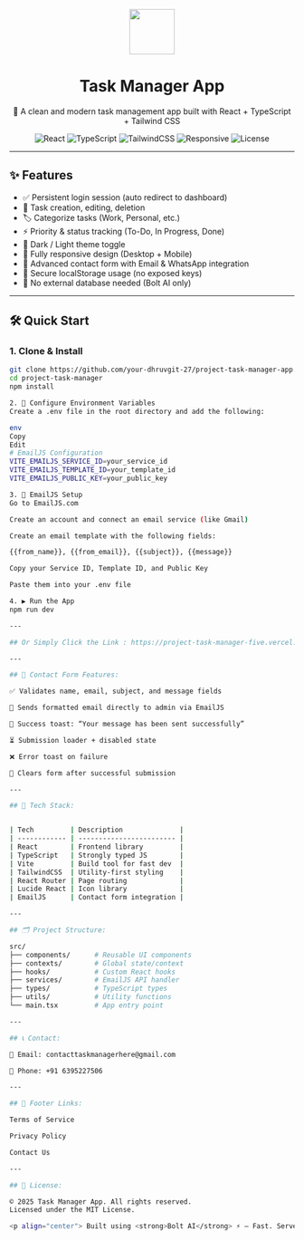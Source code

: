 <p align="center">
  <img src="https://img.icons8.com/ios-filled/100/task.png" width="80" />
</p>

<h1 align="center">Task Manager App</h1>

<p align="center">
  🚀 A clean and modern task management app built with React + TypeScript + Tailwind CSS
</p>

<p align="center">
  <img alt="React" src="https://img.shields.io/badge/React-18-blue?logo=react" />
  <img alt="TypeScript" src="https://img.shields.io/badge/TypeScript-Strict-blue?logo=typescript" />
  <img alt="TailwindCSS" src="https://img.shields.io/badge/Tailwind-CSS-blue?logo=tailwindcss" />
  <img alt="Responsive" src="https://img.shields.io/badge/Responsive-Mobile%20First-brightgreen?logo=android" />
  <img alt="License" src="https://img.shields.io/badge/License-MIT-green.svg" />
</p>

---

## ✨ Features

- ✅ Persistent login session (auto redirect to dashboard)
- 📝 Task creation, editing, deletion
- 🏷️ Categorize tasks (Work, Personal, etc.)
- ⚡ Priority & status tracking (To-Do, In Progress, Done)
- 🌙 Dark / Light theme toggle
- 📱 Fully responsive design (Desktop + Mobile)
- 📧 Advanced contact form with Email & WhatsApp integration
- 🔐 Secure localStorage usage (no exposed keys)
- 🚫 No external database needed (Bolt AI only)

---

## 🛠️ Quick Start

### 1. Clone & Install

```bash
git clone https://github.com/your-dhruvgit-27/project-task-manager-app.git
cd project-task-manager
npm install

2. 🔐 Configure Environment Variables
Create a .env file in the root directory and add the following:

env
Copy
Edit
# EmailJS Configuration
VITE_EMAILJS_SERVICE_ID=your_service_id
VITE_EMAILJS_TEMPLATE_ID=your_template_id
VITE_EMAILJS_PUBLIC_KEY=your_public_key 

3. 📧 EmailJS Setup
Go to EmailJS.com

Create an account and connect an email service (like Gmail)

Create an email template with the following fields:

{{from_name}}, {{from_email}}, {{subject}}, {{message}}

Copy your Service ID, Template ID, and Public Key

Paste them into your .env file 

4. ▶️ Run the App
npm run dev

---

## Or Simply Click the Link : https://project-task-manager-five.vercel.app/

---

## 💌 Contact Form Features:

✅ Validates name, email, subject, and message fields

📧 Sends formatted email directly to admin via EmailJS

🎯 Success toast: “Your message has been sent successfully”

⏳ Submission loader + disabled state

❌ Error toast on failure

🔁 Clears form after successful submission

---

## 🧰 Tech Stack:


| Tech         | Description              |
| ------------ | ------------------------ |
| React        | Frontend library         |
| TypeScript   | Strongly typed JS        |
| Vite         | Build tool for fast dev  |
| TailwindCSS  | Utility-first styling    |
| React Router | Page routing             |
| Lucide React | Icon library             |
| EmailJS      | Contact form integration |

---

## 🗂️ Project Structure:

src/
├── components/      # Reusable UI components
├── contexts/        # Global state/context
├── hooks/           # Custom React hooks
├── services/        # EmailJS API handler
├── types/           # TypeScript types
├── utils/           # Utility functions
└── main.tsx         # App entry point

---

## 📞 Contact:

📧 Email: contacttaskmanagerhere@gmail.com

📱 Phone: +91 6395227506

---

## 📎 Footer Links:

Terms of Service

Privacy Policy

Contact Us

---

## 📄 License:

© 2025 Task Manager App. All rights reserved.
Licensed under the MIT License.

<p align="center"> Built using <strong>Bolt AI</strong> ⚡ — Fast. Serverless. Beautiful. </p> ```




